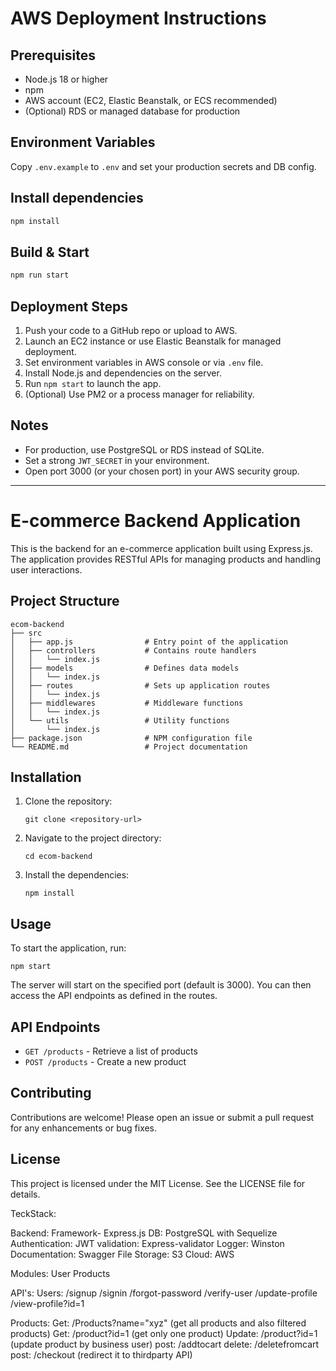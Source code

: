 # AWS Deployment Instructions

## Prerequisites
- Node.js 18 or higher
- npm
- AWS account (EC2, Elastic Beanstalk, or ECS recommended)
- (Optional) RDS or managed database for production

## Environment Variables
Copy `.env.example` to `.env` and set your production secrets and DB config.

## Install dependencies
```sh
npm install
```

## Build & Start
```sh
npm run start
```

## Deployment Steps
1. Push your code to a GitHub repo or upload to AWS.
2. Launch an EC2 instance or use Elastic Beanstalk for managed deployment.
3. Set environment variables in AWS console or via `.env` file.
4. Install Node.js and dependencies on the server.
5. Run `npm start` to launch the app.
6. (Optional) Use PM2 or a process manager for reliability.

## Notes
- For production, use PostgreSQL or RDS instead of SQLite.
- Set a strong `JWT_SECRET` in your environment.
- Open port 3000 (or your chosen port) in your AWS security group.

---
# E-commerce Backend Application

This is the backend for an e-commerce application built using Express.js. The application provides RESTful APIs for managing products and handling user interactions.

## Project Structure

```
ecom-backend
├── src
│   ├── app.js                # Entry point of the application
│   ├── controllers           # Contains route handlers
│   │   └── index.js
│   ├── models                # Defines data models
│   │   └── index.js
│   ├── routes                # Sets up application routes
│   │   └── index.js
│   ├── middlewares           # Middleware functions
│   │   └── index.js
│   └── utils                 # Utility functions
│       └── index.js
├── package.json              # NPM configuration file
└── README.md                 # Project documentation
```

## Installation

1. Clone the repository:
   ```
   git clone <repository-url>
   ```

2. Navigate to the project directory:
   ```
   cd ecom-backend
   ```

3. Install the dependencies:
   ```
   npm install
   ```

## Usage

To start the application, run:
```
npm start
```

The server will start on the specified port (default is 3000). You can then access the API endpoints as defined in the routes.

## API Endpoints

- `GET /products` - Retrieve a list of products
- `POST /products` - Create a new product

## Contributing

Contributions are welcome! Please open an issue or submit a pull request for any enhancements or bug fixes.

## License

This project is licensed under the MIT License. See the LICENSE file for details.


TeckStack:

Backend:
   Framework- Express.js
   DB: PostgreSQL with Sequelize
   Authentication: JWT
   validation: Express-validator
   Logger: Winston
   Documentation: Swagger
   File Storage: S3
   Cloud: AWS

Modules:
   User
   Products

API's:
   Users:
      /signup
      /signin
      /forgot-password
      /verify-user
      /update-profile
      /view-profile?id=1

   Products:
      Get: /Products?name="xyz"  (get all products and also filtered products)
      Get: /product?id=1 (get only one product)
      Update: /product?id=1 (update product by business user)
      post: /addtocart
      delete: /deletefromcart
      post: /checkout  (redirect it to thirdparty API)





